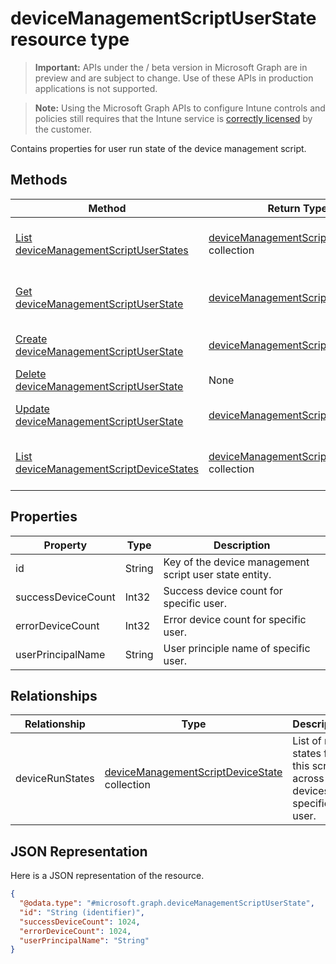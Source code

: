 ﻿# deviceManagementScriptUserState resource type

> **Important:** APIs under the / beta version in Microsoft Graph are in preview and are subject to change. Use of these APIs in production applications is not supported.

> **Note:** Using the Microsoft Graph APIs to configure Intune controls and policies still requires that the Intune service is [correctly licensed](https://go.microsoft.com/fwlink/?linkid=839381) by the customer.

Contains properties for user run state of the device management script.
## Methods
|Method|Return Type|Description|
|---|---|---|
|[List deviceManagementScriptUserStates](../api/intune_devices_devicemanagementscriptuserstate_list.md)|[deviceManagementScriptUserState](../resources/intune_devices_devicemanagementscriptuserstate.md) collection|List properties and relationships of the [deviceManagementScriptUserState](../resources/intune_devices_devicemanagementscriptuserstate.md) objects.|
|[Get deviceManagementScriptUserState](../api/intune_devices_devicemanagementscriptuserstate_get.md)|[deviceManagementScriptUserState](../resources/intune_devices_devicemanagementscriptuserstate.md)|Read properties and relationships of the [deviceManagementScriptUserState](../resources/intune_devices_devicemanagementscriptuserstate.md) object.|
|[Create deviceManagementScriptUserState](../api/intune_devices_devicemanagementscriptuserstate_create.md)|[deviceManagementScriptUserState](../resources/intune_devices_devicemanagementscriptuserstate.md)|Create a new [deviceManagementScriptUserState](../resources/intune_devices_devicemanagementscriptuserstate.md) object.|
|[Delete deviceManagementScriptUserState](../api/intune_devices_devicemanagementscriptuserstate_delete.md)|None|Deletes a [deviceManagementScriptUserState](../resources/intune_devices_devicemanagementscriptuserstate.md).|
|[Update deviceManagementScriptUserState](../api/intune_devices_devicemanagementscriptuserstate_update.md)|[deviceManagementScriptUserState](../resources/intune_devices_devicemanagementscriptuserstate.md)|Update the properties of a [deviceManagementScriptUserState](../resources/intune_devices_devicemanagementscriptuserstate.md) object.|
|[List deviceManagementScriptDeviceStates](../api/intune_devices_devicemanagementscriptdevicestate_list.md)|[deviceManagementScriptDeviceState](../resources/intune_devices_devicemanagementscriptdevicestate.md) collection|List properties and relationships of the [deviceManagementScriptDeviceState](../resources/intune_devices_devicemanagementscriptdevicestate.md) objects.|

## Properties
|Property|Type|Description|
|---|---|---|
|id|String|Key of the device management script user state entity.|
|successDeviceCount|Int32|Success device count for specific user.|
|errorDeviceCount|Int32|Error device count for specific user.|
|userPrincipalName|String|User principle name of specific user.|

## Relationships
|Relationship|Type|Description|
|---|---|---|
|deviceRunStates|[deviceManagementScriptDeviceState](../resources/intune_devices_devicemanagementscriptdevicestate.md) collection|List of run states for this script across all devices of specific user.|

## JSON Representation
Here is a JSON representation of the resource.
<!-- {
  "blockType": "resource",
  "keyProperty": "id",
  "@odata.type": "microsoft.graph.deviceManagementScriptUserState"
}
-->
```json
{
  "@odata.type": "#microsoft.graph.deviceManagementScriptUserState",
  "id": "String (identifier)",
  "successDeviceCount": 1024,
  "errorDeviceCount": 1024,
  "userPrincipalName": "String"
}
```



